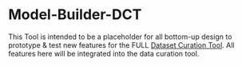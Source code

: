 # Model-Builder-DCT
This Tool is intended to be a placeholder for all bottom-up design to prototype &amp; test new features for the FULL [Dataset Curation Tool](https://github.com/x-CK-x/Dataset-Curation-Tool). All features here will be integrated into the data curation tool. 
